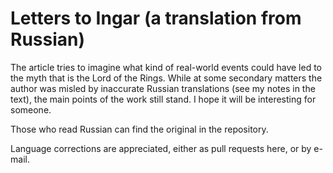 # Letters to Ingar (a translation from Russian)

The article tries to imagine what kind of real-world events could have led to the myth that is the Lord of the Rings. While at some secondary matters the author was misled by inaccurate Russian translations (see my notes in the text), the main points of the work still stand. I hope it will be interesting for someone.

Those who read Russian can find the original in the repository. 

Language corrections are appreciated, either as pull requests here, or by e-mail.
